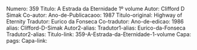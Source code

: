 Numero: 359
Titulo: A Estrada da Eternidade 1º volume
Autor: Clifford D Simak
Co-autor: 
Ano-de-Publicacaoo: 1987
Titulo-original: Highway of Eternity
Tradutor: Eurico da Fonseca
Co-tradutor: 
Ano-de-edicao: 1986
alias: Clifford-D-Simak
Autor2-alias: 
Tradutor1-alias: Eurico-da-Fonseca
Tradutor2-alias: 
Titulo-link: 359-A-Estrada-da-Eternidade-1-volume
Capa: 
pags: 
Capa-link: